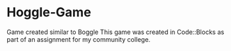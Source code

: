 # Hoggle-Game
Game created similar to Boggle
This game was created in Code::Blocks as part of an assignment for my community college.

